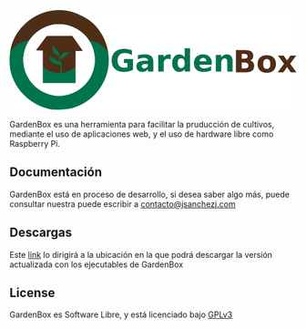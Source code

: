 
![GardenBox](https://raw.githubusercontent.com/jsnchzjmnz/GardenBox/master/logo.png)

GardenBox es una herramienta para facilitar la pruducción de cultivos, mediante el uso de aplicaciones web, y el uso de hardware libre como Raspberry Pi.

## Documentación

GardenBox está en proceso de desarrollo, si desea saber algo más, puede consultar nuestra puede escribir a contacto@jsanchezj.com


## Descargas

Este [link](https://github.com/jsnchzjmnz/GardenBox) lo dirigirá a la ubicación en la que podrá descargar la versión actualizada con los ejecutables de GardenBox

## License

GardenBox es Software Libre, y está licenciado bajo [GPLv3](https://github.com/jsnchzjmnz/bliburu/blob/master/LICENSE)
